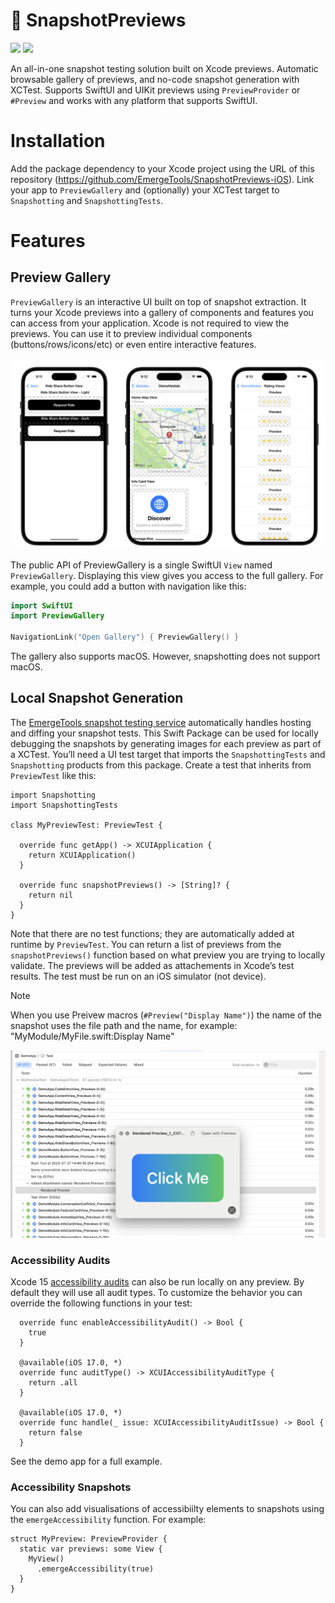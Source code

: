 # 📸 SnapshotPreviews

[![](https://img.shields.io/endpoint?url=https%3A%2F%2Fswiftpackageindex.com%2Fapi%2Fpackages%2FEmergeTools%2FSnapshotPreviews-iOS%2Fbadge%3Ftype%3Dswift-versions)](https://swiftpackageindex.com/EmergeTools/SnapshotPreviews-iOS)
[![](https://img.shields.io/endpoint?url=https%3A%2F%2Fswiftpackageindex.com%2Fapi%2Fpackages%2FEmergeTools%2FSnapshotPreviews-iOS%2Fbadge%3Ftype%3Dplatforms)](https://swiftpackageindex.com/EmergeTools/SnapshotPreviews-iOS)


An all-in-one snapshot testing solution built on Xcode previews. Automatic browsable gallery of previews, and no-code snapshot generation with XCTest. Supports SwiftUI and UIKit previews using `PreviewProvider` or `#Preview` and works with any platform that supports SwiftUI.

# Installation

Add the package dependency to your Xcode project using the URL of this repository (https://github.com/EmergeTools/SnapshotPreviews-iOS). Link your app to `PreviewGallery` and (optionally) your XCTest target to `Snapshotting` and `SnapshottingTests`.

# Features

## Preview Gallery

`PreviewGallery` is an interactive UI built on top of snapshot extraction. It turns your Xcode previews into a gallery of components and features you can access from your application. Xcode is not required to view the previews. You can use it to preview individual components (buttons/rows/icons/etc) or even entire interactive features.

<p align="center">
  <img src="./images/image1.png" />
</p>

The public API of PreviewGallery is a single SwiftUI `View` named `PreviewGallery`. Displaying this view gives you access to the full gallery. For example, you could add a button with navigation like this:

```swift
import SwiftUI
import PreviewGallery

NavigationLink("Open Gallery") { PreviewGallery() }
```

The gallery also supports macOS. However, snapshotting does not support macOS.

## Local Snapshot Generation

The [EmergeTools snapshot testing service](https://docs.emergetools.com/docs/snapshot-testing) automatically handles hosting and diffing your snapshot tests. This Swift Package can be used for locally debugging the snapshots by generating images for each preview as part of a XCTest. You’ll need a UI test target that imports the `SnapshottingTests` and `Snapshotting` products from this package. Create a test that inherits from `PreviewTest` like this:

```
import Snapshotting
import SnapshottingTests

class MyPreviewTest: PreviewTest {

  override func getApp() -> XCUIApplication {
    return XCUIApplication()
  }

  override func snapshotPreviews() -> [String]? {
    return nil
  }
}
```

Note that there are no test functions; they are automatically added at runtime by `PreviewTest`. You can return a list of previews from the `snapshotPreviews()` function based on what preview you are trying to locally validate. The previews will be added as attachements in Xcode’s test results. The test must be run on an iOS simulator (not device).

> [!NOTE]
> When you use Preivew macros (`#Preview("Display Name")`) the name of the snapshot uses the file path and the name, for example: "MyModule/MyFile.swift:Display Name"

![Screenshot of Xcode test output](images/testOutput.png)

### Accessibility Audits

Xcode 15 [accessibility audits](https://developer.apple.com/documentation/xctest/xcuiapplication/4191487-performaccessibilityaudit) can also be run locally on any preview. By default they will use all audit types. To customize the behavior you can override the following functions in your test:

```
  override func enableAccessibilityAudit() -> Bool {
    true
  }

  @available(iOS 17.0, *)
  override func auditType() -> XCUIAccessibilityAuditType {
    return .all
  }

  @available(iOS 17.0, *)
  override func handle(_ issue: XCUIAccessibilityAuditIssue) -> Bool {
    return false
  }
```

See the demo app for a full example.

### Accessibility Snapshots

You can also add visualisations of accessibiilty elements to snapshots using the `emergeAccessibility` function. For example:

```
struct MyPreview: PreviewProvider {
  static var previews: some View {
    MyView()
      .emergeAccessibility(true)
  }
}
```
